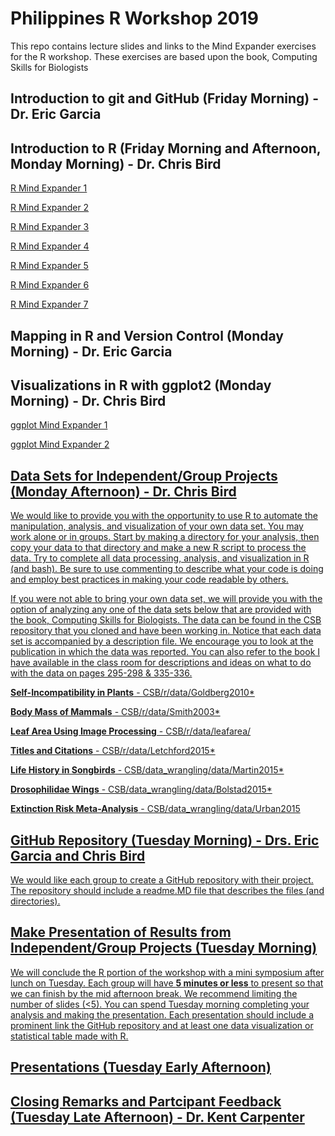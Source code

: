 # Philippines R Workshop 2019

This repo contains lecture slides and links to the Mind Expander exercises for the R workshop.  These exercises are based upon the book, Computing Skills for Biologists

## Introduction to git and GitHub (Friday Morning) - Dr. Eric Garcia
## Introduction to R (Friday Morning and Afternoon, Monday Morning) - Dr. Chris Bird

  <a href="https://forms.gle/GeuxmRyKQaeaRK7M7" target="_blank">R Mind Expander 1</a>

  <a href="https://forms.gle/zM5QnNq4vn6aeCMX9" target="_blank">R Mind Expander 2</a>

  <a href="https://forms.gle/qCb8hsMBXNY4YH84A" target="_blank">R Mind Expander 3</a>

  <a href="https://forms.gle/84bNSUa9g5ZfuoD56" target="_blank">R Mind Expander 4</a>

  <a href="https://forms.gle/4pNwLL2PR7Dtt5kq6" target="_blank">R Mind Expander 5</a>

  <a href="https://forms.gle/HMdjjHihsBh9Uj9U7" target="_blank">R Mind Expander 6</a>

  <a href="https://forms.gle/tLHy5Y7Md6WjTRqA6" target="_blank">R Mind Expander 7</a>


## Mapping in R and Version Control (Monday Morning) - Dr. Eric Garcia

## Visualizations in R with ggplot2 (Monday Morning) - Dr. Chris Bird

  <a href="https://forms.gle/TSQLJjcXpwgShZBU8" target="_blank">ggplot Mind Expander 1
  
  <a href="https://forms.gle/zSof9MYTNwZRmCab9" target="_blank">ggplot Mind Expander 2


## Data Sets for Independent/Group Projects (Monday Afternoon) - Dr. Chris Bird

  We would like to provide you with the opportunity to use R to automate the manipulation, analysis, and visualization of your own data 
  set.  You may work alone or in groups. Start by making a directory for your analysis, then copy your data to that directory and make a 
  new R script to process the data. Try to complete all data processing, analysis, and visualization in R (and bash). Be sure to use commenting to describe what your code is doing and employ best practices in making your code readable by others.
  
  If you were not able to bring your own data set, we will provide you with the option of analyzing any one of the data sets below that are
  provided with the book, Computing Skills for Biologists.  The data can be found in the CSB repository that you cloned and have been working in. Notice that each data set is accompanied by a description file. We encourage you to look at the publication in which the data was reported. You can also refer to the book I have available in the class room for descriptions and ideas on what to do with the data on pages 295-298 & 335-336.
  
  **Self-Incompatibility in Plants** - CSB/r/data/Goldberg2010*
  
  **Body Mass of Mammals** - CSB/r/data/Smith2003*
  
  **Leaf Area Using Image Processing** - CSB/r/data/leafarea/
  
  **Titles and Citations** - CSB/r/data/Letchford2015*
  
  **Life History in Songbirds** - CSB/data_wrangling/data/Martin2015*
  
  **Drosophilidae Wings** - CSB/data_wrangling/data/Bolstad2015*
  
  **Extinction Risk Meta-Analysis** - CSB/data_wrangling/data/Urban2015


## GitHub Repository (Tuesday Morning) - Drs. Eric Garcia and Chris Bird

We would like each group to create a GitHub repository with their project.  The repository should include a readme.MD file that describes the files (and directories).


## Make Presentation of Results from Independent/Group Projects (Tuesday Morning)

 We will conclude the R portion of the workshop with a mini symposium after lunch on Tuesday.  Each group will have **5 minutes or less** to present so that we can finish by the mid afternoon break. We recommend limiting the number of slides (<5). You can spend Tuesday morning completing your analysis and making the presentation.  Each presentation should include a prominent link the GitHub repository and at least one data visualization or statistical table made with R.
 
 
 ## Presentations (Tuesday Early Afternoon)
 
 
 ## Closing Remarks and Partcipant Feedback (Tuesday Late Afternoon) - Dr. Kent Carpenter
 
 
